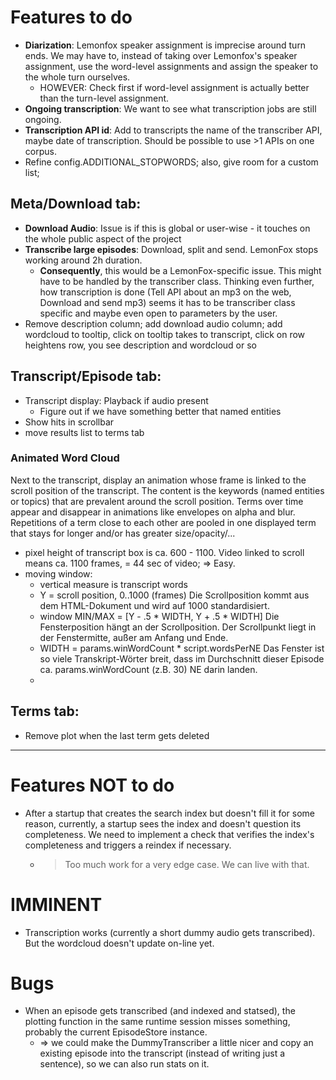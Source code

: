 # Features to do

- **Diarization**: Lemonfox speaker assignment is imprecise around turn ends. We may have to, instead of taking over 
  Lemonfox's speaker assignment, use the word-level assignments and assign the speaker to the whole turn ourselves.
  - HOWEVER: Check first if word-level assignment is actually better than the turn-level assignment.
- **Ongoing transcription**: We want to see what transcription jobs are still ongoing.
- **Transcription API id**: Add to transcripts the name of the transcriber API, maybe date of transcription. Should be 
  possible to use >1 APIs on one corpus.
- Refine config.ADDITIONAL_STOPWORDS; also, give room for a custom list;

## Meta/Download tab:

- **Download Audio**: Issue is if this is global or user-wise - it touches on the whole public aspect of the project
- **Transcribe large episodes**: Download, split and send. LemonFox stops working around 2h duration.
  - **Consequently**, this would be a LemonFox-specific issue. This might have to be handled by the transcriber 
    class. Thinking even further, how transcription is done (Tell API about an mp3 on the web, Download and send mp3)
    seems it has to be transcriber class specific and maybe even open to parameters by the user.
- Remove description column; add download audio column; add wordcloud to tooltip, click on tooltip takes to transcript, click on row heightens row, you see description and wordcloud or so

## Transcript/Episode tab:

- Transcript display: Playback if audio present
  - Figure out if we have something better that named entities
- Show hits in scrollbar
- move results list to terms tab

### Animated Word Cloud

Next to the transcript, display an animation whose frame is linked to the scroll position of the transcript. The content is the keywords (named entities or topics) that are prevalent around the scroll position. Terms over time appear and disappear in animations like envelopes on alpha and blur. Repetitions of a term close to each other are pooled in one displayed term that stays for longer and/or has greater size/opacity/...

- pixel height of transcript box is ca. 600 - 1100. Video linked to scroll means ca. 1100 frames, = 44 sec of video; => Easy.
- moving window:
  - vertical measure is transcript words
  - Y = scroll position, 0..1000 (frames)
    Die Scrollposition kommt aus dem HTML-Dokument und wird auf 1000 standardisiert.
  - window MIN/MAX = [Y - .5 * WIDTH, Y + .5 * WIDTH]
    Die Fensterposition hängt an der Scrollposition. Der Scrollpunkt liegt in der Fenstermitte, außer am Anfang und Ende.
  - WIDTH = params.winWordCount * script.wordsPerNE
    Das Fenster ist so viele Transkript-Wörter breit, dass im Durchschnitt dieser Episode ca. params.winWordCount (z.B. 30) NE darin landen.
  - 


## Terms tab:

- Remove plot when the last term gets deleted

---

# Features NOT to do

- After a startup that creates the search index but doesn't fill it for some reason, currently, a startup sees the 
  index and doesn't question its completeness. We need to implement a check that verifies the index's completeness 
  and triggers a reindex if necessary.  
  - > Too much work for a very edge case. We can live with that.
  
# IMMINENT

- Transcription works (currently a short dummy audio gets transcribed). But the wordcloud doesn't update on-line yet.

# Bugs

- When an episode gets transcribed (and indexed and statsed), the plotting function in the same runtime session misses something, probably the current EpisodeStore instance.
  - => we could make the DummyTranscriber a little nicer and copy an existing episode into the transcript (instead of writing just a sentence), so we can also run stats on it.

